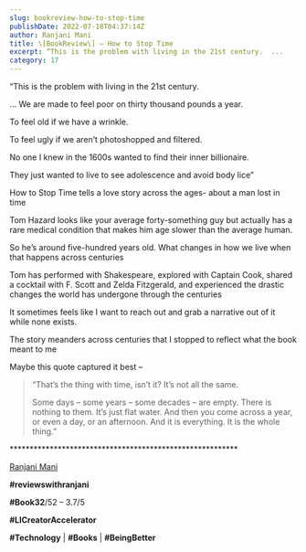 ```yaml
---
slug: bookreview-how-to-stop-time
publishDate: 2022-07-18T04:37:14Z
author: Ranjani Mani
title: \[BookReview\] – How to Stop Time 
excerpt: “This is the problem with living in the 21st century.  ... 
category: 17
---
```


“This is the problem with living in the 21st century.

… We are made to feel poor on thirty thousand pounds a year.

To feel old if we have a wrinkle.

To feel ugly if we aren’t photoshopped and filtered.

No one I knew in the 1600s wanted to find their inner billionaire.

They just wanted to live to see adolescence and avoid body lice”

How to Stop Time tells a love story across the ages- about a man lost in time

Tom Hazard looks like your average forty-something guy but actually has a rare medical condition that makes him age slower than the average human.

So he’s around five-hundred years old. What changes in how we live when that happens across centuries

Tom has performed with Shakespeare, explored with Captain Cook, shared a cocktail with F. Scott and Zelda Fitzgerald, and experienced the drastic changes the world has undergone through the centuries

It sometimes feels like I want to reach out and grab a narrative out of it while none exists.

The story meanders across centuries that I stopped to reflect what the book meant to me

Maybe this quote captured it best –

> “That’s the thing with time, isn’t it? It’s not all the same.
> 
> Some days – some years – some decades – are empty. There is nothing to them. It’s just flat water. And then you come across a year, or even a day, or an afternoon. And it is everything. It is the whole thing.”

\*\*\*\*\*\*\*\*\*\*\*\*\*\*\*\*\*\*\*\*\*\*\*\*\*\*\*\*\*\*\*\*\*\*\*\*\*\*\*\*\*\*\*\*\*\*\*\*\*\*\*\*\*\*\*\*\*

[Ranjani Mani](https://www.linkedin.com/feed/#)

**#reviewswithranjani**

**#Book32**/52 – 3.7/5

**#LICreatorAccelerator**

**#Technology** | **#Books** | **#BeingBetter**